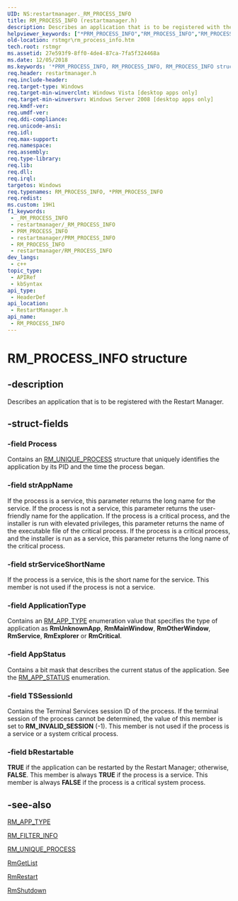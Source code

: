 ```yaml
---
UID: NS:restartmanager._RM_PROCESS_INFO
title: RM_PROCESS_INFO (restartmanager.h)
description: Describes an application that is to be registered with the Restart Manager.
helpviewer_keywords: ["*PRM_PROCESS_INFO","RM_PROCESS_INFO","RM_PROCESS_INFO structure [Restart Mgr]","restartmanager/_RM_PROCESS_INFO","rstmgr.rm_process_info"]
old-location: rstmgr\rm_process_info.htm
tech.root: rstmgr
ms.assetid: 27e593f9-8ff0-4de4-87ca-7fa5f324468a
ms.date: 12/05/2018
ms.keywords: '*PRM_PROCESS_INFO, RM_PROCESS_INFO, RM_PROCESS_INFO structure [Restart Mgr], restartmanager/_RM_PROCESS_INFO, rstmgr.rm_process_info'
req.header: restartmanager.h
req.include-header: 
req.target-type: Windows
req.target-min-winverclnt: Windows Vista [desktop apps only]
req.target-min-winversvr: Windows Server 2008 [desktop apps only]
req.kmdf-ver: 
req.umdf-ver: 
req.ddi-compliance: 
req.unicode-ansi: 
req.idl: 
req.max-support: 
req.namespace: 
req.assembly: 
req.type-library: 
req.lib: 
req.dll: 
req.irql: 
targetos: Windows
req.typenames: RM_PROCESS_INFO, *PRM_PROCESS_INFO
req.redist: 
ms.custom: 19H1
f1_keywords:
 - _RM_PROCESS_INFO
 - restartmanager/_RM_PROCESS_INFO
 - PRM_PROCESS_INFO
 - restartmanager/PRM_PROCESS_INFO
 - RM_PROCESS_INFO
 - restartmanager/RM_PROCESS_INFO
dev_langs:
 - c++
topic_type:
 - APIRef
 - kbSyntax
api_type:
 - HeaderDef
api_location:
 - RestartManager.h
api_name:
 - RM_PROCESS_INFO
---
```


# RM_PROCESS_INFO structure


## -description

Describes an application that is to be registered with the Restart Manager.

## -struct-fields

### -field Process

Contains an <a href="https://docs.microsoft.com/windows/desktop/api/restartmanager/ns-restartmanager-rm_unique_process">RM_UNIQUE_PROCESS</a> structure that  uniquely identifies the application by its PID and the time the process began.

### -field strAppName

If the process is a service, this parameter returns the long name for the service. If the process is not a service, this parameter returns the  user-friendly name for the application. If the process is a critical process, and the installer is run  with elevated privileges, this parameter returns the name of the executable file of the critical process. If the process is a critical process, and the installer is run as a service, this parameter returns the long name of the critical process.

### -field strServiceShortName

If the process is a service,  this is the short name for the service. This member is not used if the process is not a service.

### -field ApplicationType

Contains an <a href="https://docs.microsoft.com/windows/desktop/api/restartmanager/ne-restartmanager-rm_app_type">RM_APP_TYPE</a> enumeration value that specifies the type of application as <b>RmUnknownApp</b>,  <b>RmMainWindow</b>, <b>RmOtherWindow</b>, <b>RmService</b>, <b>RmExplorer</b> or <b>RmCritical</b>.

### -field AppStatus

Contains a bit mask that describes the current status of the application. See the <a href="https://docs.microsoft.com/windows/desktop/api/restartmanager/ne-restartmanager-rm_app_status">RM_APP_STATUS</a> enumeration.

### -field TSSessionId

Contains the Terminal Services session ID 
							of the process.  If the terminal session of the process cannot be determined, the value of this member is set to <b>RM_INVALID_SESSION</b> (-1).
This member is not used if the process is a service  or a  system critical process.

### -field bRestartable

<b>TRUE</b> if the application can be restarted by the Restart Manager; otherwise, <b>FALSE</b>.
This member is always <b>TRUE</b> if the process is a service. This member is always  <b>FALSE</b> if the process is a critical system process.

## -see-also

<a href="https://docs.microsoft.com/windows/desktop/api/restartmanager/ne-restartmanager-rm_app_type">RM_APP_TYPE</a>



<a href="https://docs.microsoft.com/windows/desktop/api/restartmanager/ns-restartmanager-rm_filter_info">RM_FILTER_INFO</a>



<a href="https://docs.microsoft.com/windows/desktop/api/restartmanager/ns-restartmanager-rm_unique_process">RM_UNIQUE_PROCESS</a>



<a href="https://docs.microsoft.com/windows/desktop/api/restartmanager/nf-restartmanager-rmgetlist">RmGetList</a>



<a href="https://docs.microsoft.com/windows/desktop/api/restartmanager/nf-restartmanager-rmrestart">RmRestart</a>



<a href="https://docs.microsoft.com/windows/desktop/api/restartmanager/nf-restartmanager-rmshutdown">RmShutdown</a>

